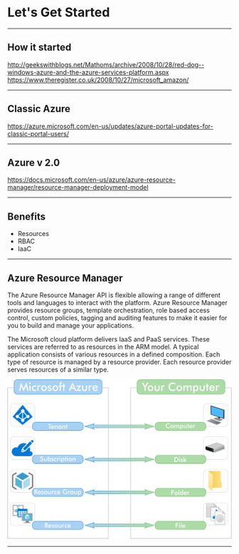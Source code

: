 # Let's Get Started

---
## How it started

http://geekswithblogs.net/Mathoms/archive/2008/10/28/red-dog--windows-azure-and-the-azure-services-platform.aspx
https://www.theregister.co.uk/2008/10/27/microsoft_amazon/

---
## Classic Azure

https://azure.microsoft.com/en-us/updates/azure-portal-updates-for-classic-portal-users/

---
## Azure v 2.0

https://docs.microsoft.com/en-us/azure/azure-resource-manager/resource-manager-deployment-model

---
## Benefits

* Resources
* RBAC
* IaaC

---
## Azure Resource Manager
The Azure Resource Manager API is flexible allowing a range of different tools and languages to interact with the platform. Azure Resource Manager provides resource groups, template orchestration, role based access control, custom policies, tagging and auditing features to make it easier for you to build and manage your applications.

The Microsoft cloud platform delivers IaaS and PaaS services. These services are referred to as resources in the ARM model. A typical application consists of various resources in a defined composition. Each
type of resource is managed by a resource provider. Each resource provider serves resources of a similar type.

![ARM](assets/img/arm_hierarchy.png)

---
